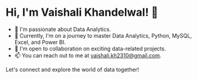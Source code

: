# Hi, I'm Vaishali Khandelwal! 👋

- 👀 I'm passionate about Data Analytics.
- 🌱 Currently, I'm on a journey to master Data Analytics, Python, MySQL, Excel, and Power BI.
- 💞️ I'm open to collaboration on exciting data-related projects.
- 📫 You can reach out to me at [vaishali.kh2310@gmail.com](mailto:vaishali.kh2310@gmail.com).

Let's connect and explore the world of data together!
